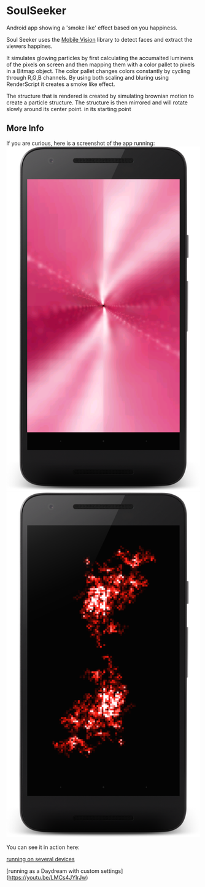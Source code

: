# SoulSeeker
Android app showing a 'smoke like' effect based on you happiness. 

Soul Seeker uses the [Mobile Vision](https://developers.google.com/vision/introduction) library to detect faces and extract the viewers happines.

It simulates glowing particles by first calculating the accumalted luminens of the pixels on screen and then mapping them with a color pallet to pixels in a Bitmap object.
The color pallet changes colors constantly by cycling through R,G,B channels.
By using both scaling and bluring using RenderScript it creates a smoke like effect.

The structure that is rendered is created by simulating brownian motion to create a particle structure. The structure is then mirrored and will rotate slowly around its center point. in its starting point 


## More Info
If you are curious, here is a screenshot of the app running:
![app running](screenshot_full.png)
![app running with custom settings](screenshot_custom.png)

You can see it in action here:

[running on several devices](https://youtu.be/zVoKHC7ecvI)

[running as a Daydream with custom settings] (https://youtu.be/LMCs4JYlrJw)
